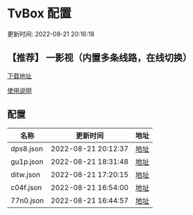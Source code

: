 # TvBox 配置

更新时间: 2022-08-21 20:16:18

## 【推荐】 一影视（内置多条线路，在线切换）

[下载地址](https://ghproxy.com/https://raw.githubusercontent.com/tv-player/apks/main/live/一影视.apk)

[使用说明](https://github.com/tv-player/apks/blob/main/README.md)

## 配置


|   名称  | 更新时间  |地址  |
|  ----  | ----  |----  |
|  dps8.json | 2022-08-21 20:12:37 |[地址](https://box.okeybox.top/tv/dps8.json) |
|  gu1p.json | 2022-08-21 18:31:48 |[地址](https://box.okeybox.top/tv/gu1p.json) |
|  ditw.json | 2022-08-21 17:20:15 |[地址](https://box.okeybox.top/tv/ditw.json) |
|  c04f.json | 2022-08-21 16:54:00 |[地址](https://box.okeybox.top/tv/c04f.json) |
|  77n0.json | 2022-08-21 16:44:57 |[地址](https://box.okeybox.top/tv/77n0.json) |
  







